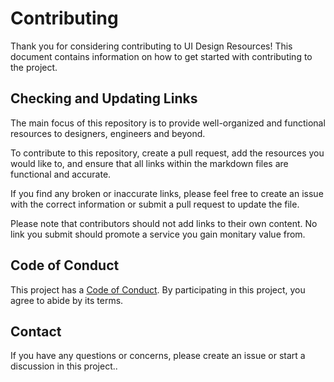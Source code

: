 # Contributing

Thank you for considering contributing to UI Design Resources! This document contains information on how to get started with contributing to the project.

## Checking and Updating Links

The main focus of this repository is to provide well-organized and functional resources to designers, engineers and beyond. 

To contribute to this repository, create a pull request, add the resources you would like to, and ensure that all links within the markdown files are functional and accurate. 

If you find any broken or inaccurate links, please feel free to create an issue with the correct information or submit a pull request to update the file.

Please note that contributors should not add links to their own content. No link you submit should promote a service you gain monitary value from.

## Code of Conduct

This project has a [Code of Conduct](https://raw.githubusercontent.com/iamnbutler/ui-design-resources/main/CONTRIBUTING.md). By participating in this project, you agree to abide by its terms.

## Contact

If you have any questions or concerns, please create an issue or start a discussion in this project..
